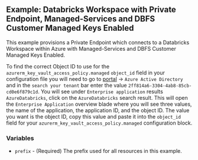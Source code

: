 ## Example: Databricks Workspace with Private Endpoint, Managed-Services and DBFS Customer Managed Keys Enabled

This example provisions a Private Endpoint which connects to a Databricks Workspace within Azure with Managed-Services and DBFS Customer Managed Keys Enabled.

To find the correct Object ID to use for the `azurerm_key_vault_access_policy.managed` `object_id` field in your configuration file you will need to go to [portal](https://portal.azure.com/) -> `Azure Active Directory` and in the `search your tenant` bar enter the value `2ff814a6-3304-4ab8-85cb-cd0e6f879c1d`. You will see under `Enterprise application` results `AzureDatabricks`, click on the `AzureDatabricks` search result. This will open the `Enterprise Application` overview blade where you will see three values, the name of the application, the application ID, and the object ID. The value you want is the object ID, copy this value and paste it into the `object_id` field for your `azurerm_key_vault_access_policy.managed` configuration block.

### Variables

* `prefix` - (Required) The prefix used for all resources in this example.
